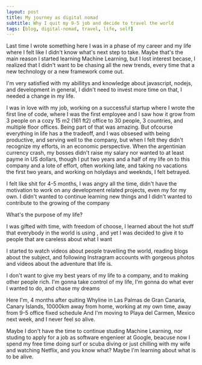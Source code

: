 ```yaml
---
layout: post
title: My journey as digital nomad
subtitle: Why I quit my 9-5 job and decide to travel the world
tags: [blog, digital-nomad, travel, life, self]
---
```

 <p>
  Last time I wrote something here I was in a phase of my career and my life where I felt like I didn't know what's next step to take.
  Maybe that's the main reason I started learning Machine Learning, but I lost interest becase, I realized that I didn't want to be chasing all the new trends, every time that a new technology or a new framework come out.
  </p>
  <p>
  I'm very satisfied with my abillitys and knowledge about javascript, nodejs, and development in general, I didn't need to invest more time on that, I needed a change in my life.
  </p>
  <p>
  I was in love with my job, working on a successful startup where I wrote the first line of code, where I was the first employee and I saw how it grow from 3 people on a cozy 15 m2 (161 ft2) office to 30 people, 3 countries, and multiple floor offices.
  Being part of that was amazing. But ofcourse everything in life has a the tradeoff, and I was obsesed with being productive, and serving well to the company, but when I felt they didn't recognize my efforts, in an economic perspective.
 When the argentinian currency crash, my bosses didn't raise my salary nor wanted to at least payme in US dollars, though I put two years and a half of my life on to this company and a lote of effort, often working late, and taking no vacations the first two years, and working on holydays and weeknds, I felt betrayed.
  </p>
  <p>
 I felt like shit for 4-5 months, I was angry all the time, didn't have the motivation to work on any development related projects, even my for my own. I didn't wanted to continue learning new things and I didn't wanted to contribute to the growing of the company
  </p>
 <p> 
  What's the purpose of my life?
 </p>
 <p>
  I was gifted with time, with freedom of choose, I learned about the hot stuff that everybody in the world is using , and yet I was decided to give it to people that are careless about what I want </p>
 <p> 
  I started to watch videos about people travelling the world, reading blogs about the subject, and following Instragram accounts with gorgeous photos and videos about the adventure that life is.
 </p>
 <p> 
  I don't want to give my best years of my life to a company, and to making other people rich. I'm gonna take control of my life, I'm gonna do what ever I wanted to do, and chase my dreams
 </p>

 <p>
  Here I'm, 4 months after quiting Whyline in Las Palmas de Gran Canaria, Canary Islands, 10000km away from home, working at my own time, away from 9-5 office fixed schedule
 And I'm moving to Playa del Carmen, Mexico next week, and I never feel so alive.
 </p>

 <p> 
  Maybe I don't have the time to continue studing Machine Learning, nor studing to apply for a job as software engenieer at Google, beacuse now I spend my free time doing surf or scuba diving or just chilling with my wife and watching Netflix, and you know what? Maybe I'm learning about what is to be alive.
 </p>